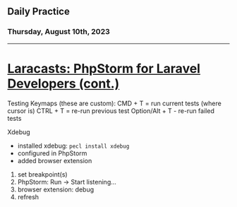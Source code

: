 ## Daily Practice
### Thursday, August 10th, 2023
---


# [Laracasts: PhpStorm for Laravel Developers (cont.)](https://laracasts.com/series/phpstorm-for-laravel-developers)  


Testing Keymaps (these are custom):
CMD + T = run current tests (where cursor is)
CTRL + T = re-run previous test
Option/Alt + T - re-run failed tests

Xdebug
- installed xdebug: `pecl install xdebug`
- configured in PhpStorm
- added browser extension

1. set breakpoint(s)
2. PhpStorm: Run -> Start listening...
3. browser extension: debug
4. refresh